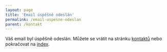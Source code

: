 ```yaml
---
layout: page
title: 'Email úspěšně odeslán'
permalink: /email-uspesne-odeslan
parent: /kontakt
---
```


Váš email byl úspěšně odeslán. Můžete se vrátit na stránku
[kontaktů](/kontakt) nebo pokračovat na [index](/).
